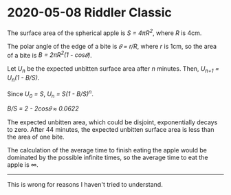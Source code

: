 2020-05-08 Riddler Classic
==========================
The surface area of the spherical apple is _S = 4πR<sup>2</sup>_,
where _R_ is 4cm.

The polar angle of the edge of a bite is _𝜃 = r/R_, where _r_ is 1cm,
so the area of a bite is _B = 2πR<sup>2</sup>(1 - cos𝜃)_.

Let _U<sub>n</sub>_ be the expected unbitten surface area after _n_ minutes.
Then, _U<sub>n+1</sub> = U<sub>n</sub>(1 - B/S)_.

Since _U<sub>0</sub> = S_, _U<sub>n</sub> = S(1 - B/S)<sup>n</sup>_.

_B/S = 2 - 2cos𝜃 ≈ 0.0622_

The expected unbitten area, which could be disjoint, exponentially decays to
zero.  After 44 minutes, the expected unbitten surface area is less than the
area of one bite.

The calculation of the average time to finish eating the apple would be
dominated by the possible infinite times, so the average time to eat the
apple is ∞.

-----

This is wrong for reasons I haven't tried to understand.
